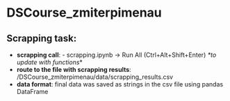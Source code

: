 # DSCourse_zmiterpimenau
## **Scrapping task:**

- **scrapping call**: - scrapping.ipynb -> Run All (Ctrl+Alt+Shift+Enter)
_*to update with functions_*
- **route to the file with scrapping results**: /DSCourse_zmiterpimenau/data/scrapping_results.csv
- **data format**: final data was saved as strings in the csv file using pandas DataFrame

